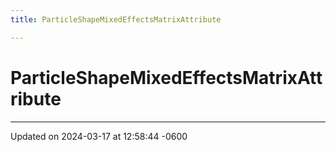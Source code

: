 ```yaml
---
title: ParticleShapeMixedEffectsMatrixAttribute

---
```


# ParticleShapeMixedEffectsMatrixAttribute





-------------------------------

Updated on 2024-03-17 at 12:58:44 -0600